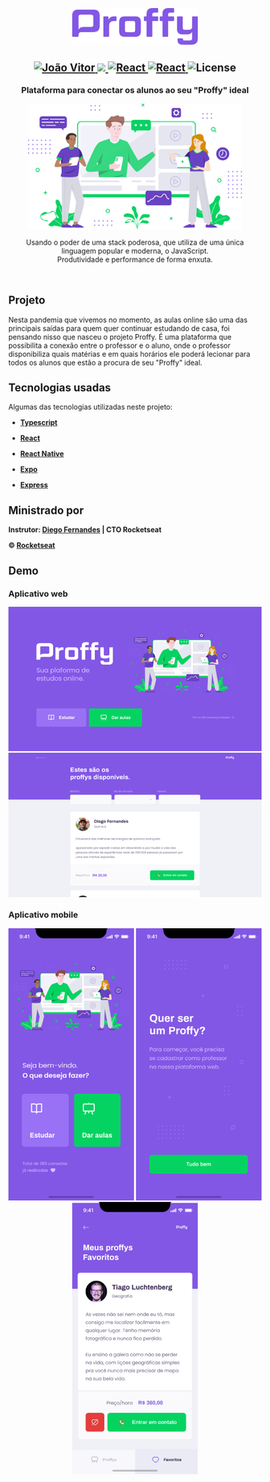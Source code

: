 <p align="center">
   <img src="./demo/logo.png" alt="Proffy" width="250"/>
</p>

<h2 align="center">	
   <a href="https://www.linkedin.com/in/jo%C3%A3oo-vitor" target="blank">
      <img alt="João Vitor" src="https://img.shields.io/badge/-João Vitor-8257E5?style=flat&logo=Linkedin&logoColor=white" />
   </a>

  <a href="https://nextlevelweek.com/episodios/omnistack/edicao/2">
    <img src="https://img.shields.io/badge/Proffy-NLW 2.0-8257E5?logo=data:image/png;base64,iVBORw0KGgoAAAANSUhEUgAAABAAAAAQCAMAAAAoLQ9TAAAALVBMVEVHcExxWsF0XMJzXMJxWcFsUsD///9jRrzY0u6Xh9Gsn9n39fyMecy0qd2bjNJWBT0WAAAABHRSTlMA2Do606wF2QAAAGlJREFUGJVdj1cWwCAIBLEsRU3uf9xobDH8+GZwUYi8i6ucJwrxKE+7D0G9Q4vlYqtmCSjndr4CgCgzlyFgfKfKCVO0LrPKjmiqMxGXkJwNnXskqWG+1oSM+BSwD8f29YLNjvx/OQrn+g99oQSoNmt3PgAAAABJRU5ErkJggg=="></img>
  </a>
  <a href="https://pt-br.reactjs.org">
    <img alt="React" src="https://img.shields.io/badge/React-%23575757.svg?logo=react&logoColor=%2361DAFB">
  </a> 
  <a href="https://reactnative.dev">
    <img alt="React" src="https://img.shields.io/badge/React_Native-%23575757.svg?logo=react&logoColor=%2361DAFB">
  </a> 
  <img alt="License" src="https://img.shields.io/badge/license-MIT-8257E5">
</h1>

<h3 align="center">Plataforma para conectar os alunos ao seu "Proffy" ideal <br></h3>


<p align="center"> <img src="/demo/landing.png" alt="heroes" height="250"> </p>

<p align="center"> Usando o poder de uma stack poderosa, que utiliza de uma única linguagem popular e moderna, o JavaScript. <br> Produtividade e performance de forma enxuta. </p>

<br>

## Projeto
Nesta pandemia que vivemos no momento, as aulas online são uma das principais saídas para quem quer continuar estudando de casa, foi pensando nisso que nasceu o projeto Proffy.
É uma plataforma que possibilita a conexão entre o professor e o aluno, onde o professor disponibiliza quais matérias e em quais horários ele poderá lecionar para 
todos os alunos que estão a procura de seu "Proffy" ideal.

## Tecnologias usadas
Algumas das tecnologias utilizadas neste projeto:

* **[Typescript](https://www.typescriptlang.org)**

* **[React](https://pt-br.reactjs.org)**

* **[React Native](https://reactnative.dev)**

* **[Expo](https://expo.io/)**

* **[Express](https://expressjs.com/pt-br)**

## Ministrado por

**Instrutor: [Diego Fernandes](https://github.com/diego3g) | CTO Rocketseat**

**&copy; [Rocketseat](https://rocketseat.com.br/)**

## Demo
### Aplicativo web
![Alt text](/demo/web-home.png "Tela splash - mobile")
![Alt text](/demo/web-teachers-list.png "Dar aulas - mobile")

### Aplicativo mobile
<div align="center">
   <img src="./demo/mobile-home.png" width="250px">
   <img src="./demo/mobile-give-classes.png" width="250px">
   <img src="./demo/mobile-favorites-teachers.png" width="250px">
</div>
